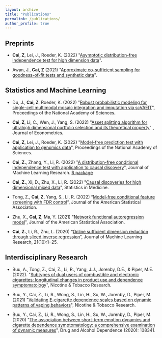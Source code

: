 ```yaml
---
layout: archive
title: "Publications"
permalink: /publications/
author_profile: true
---
```


## Preprints


- **Cai, Z**, Lei, J., Roeder, K. (2022) "[Asymptotic distribution-free independence test for high dimension data](https://arxiv.org/abs/2110.07652)".

- Awan, J., **Cai, Z** (2021) "[Approximate co-sufficient sampling for goodness-of-fit tests and synthetic data](https://arxiv.org/abs/2006.02397)".


## Statistics and Machine Learning

- Du, J., **Cai, Z**, Roeder, K. (2022) "[Robust probabilistic modeling for single-cell multimodal mosaic integration and imputation via scVAEIT](https://www.pnas.org/doi/10.1073/pnas.2214414119)", Proceedings of the National Academy of Sciences.

- **Cai, Z**, Li, C., Wen, J., Yang, S. (2022) "[Asset splitting algorithm for ultrahigh dimensional portfolio selection and its theoretical property](https://www.sciencedirect.com/science/article/pii/S0304407622000902)" , Journal of Econometrics.

- **Cai, Z**, Lei, J., Roeder, K. (2022) "[Model-free prediction test with application to genomics data](https://www.pnas.org/doi/10.1073/pnas.2205518119)", Proceedings of the National Academy of Sciences.

- **Cai, Z.**, Zhang, Y., Li, R. (2022) "[A distribution-free conditional independence test with application to causal discovery](https://jmlr.org/papers/v23/20-682.html)", Journal of Machine Learning Research. [R package](https://github.com/zhanruicai/CItest)

- **Cai, Z.**, Xi, D., Zhu, X., Li, R. (2022) "[Causal discoveries for high dimensional mixed data](https://onlinelibrary.wiley.com/doi/full/10.1002/sim.9544)", Statistics in Medicine.

- Tong, Z., **Cai, Z**, Yang, S., Li, R. (2022) “[Model-free conditional feature screening with FDR control](https://www.tandfonline.com/doi/full/10.1080/01621459.2022.2063130)”, Journal of the American Statistical Association.

- Zhu, X., **Cai, Z**, Ma, Y. (2021) "[Network functional autoregression model](https://www.tandfonline.com/doi/full/10.1080/01621459.2021.1901718)", Journal of the American Statistical Association.

- **Cai, Z.**, Li, R., Zhu, L. (2020) “[Online sufficient dimension reduction through sliced inverse regression](http://jmlr.org/papers/v21/18-567.html)”, Journal of Machine Learning Research, 21(10):1−25.


## Interdisciplinary Research	

- Buu, A., Tong, Z., Cai, Z., Li, R., Yang, J.J., Jorenby, D.E., & Piper, M.E. (2022). "[Subtypes of dual users of combustible and electronic cigarettes: longitudinal changes in product use and dependence symptomatology](https://pubmed.ncbi.nlm.nih.gov/35738022/)", Nicotine &amp; Tobacco Research.	

- Buu, Y., Cai, Z., Li, R., Wong, S., Lin, H., Su, W., Jorenby, D., Piper, M. (2021) "[Validating E-cigarette dependence scales based on dynamic patterns of vaping behaviors](https://pubmed.ncbi.nlm.nih.gov/33758949/)", Nicotine &amp; Tobacco Research.	

- Buu, Y., Cai, Z., Li, R., Wong, S., Lin, H., Su, W., Jorenby, D., Piper, M. (2020) "[The association between short-term emotion dynamics and cigarette dependence symptomatology: a comprehensive examination of dynamic measures](https://authors.elsevier.com/c/1cFP11LiD33U2i)", Drug and Alcohol Dependence (2020): 108341.	



